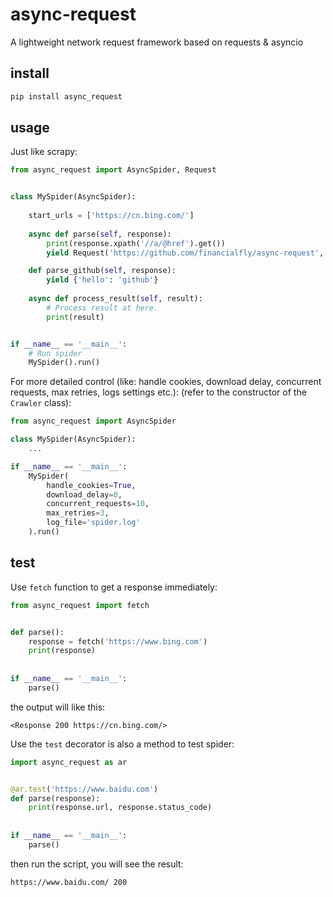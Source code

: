 async-request
=============

A lightweight network request framework based on requests & asyncio

install
-------

```bash
pip install async_request
```

usage
-----
Just like scrapy:
```python
from async_request import AsyncSpider, Request


class MySpider(AsyncSpider):
    
    start_urls = ['https://cn.bing.com/']
    
    async def parse(self, response):
        print(response.xpath('//a/@href').get())
        yield Request('https://github.com/financialfly/async-request', callback=self.parse_github)

    def parse_github(self, response):
        yield {'hello': 'github'}
    
    async def process_result(self, result):
        # Process result at here.
        print(result)


if __name__ == '__main__':
    # Run spider
    MySpider().run()
```
For more detailed control (like: handle cookies, download delay, concurrent requests, max retries, logs settings etc.): (refer to the constructor of the `Crawler` class):
```python
from async_request import AsyncSpider

class MySpider(AsyncSpider):
    ...

if __name__ == '__main__':
    MySpider(
        handle_cookies=True, 
        download_delay=0,
        concurrent_requests=10,
        max_retries=3,
        log_file='spider.log'
    ).run()
```

test
----
Use `fetch` function to get a response immediately:
```python
from async_request import fetch


def parse():
    response = fetch('https://www.bing.com')
    print(response)
    
   
if __name__ == '__main__':
    parse()
```
the output will like this:
```
<Response 200 https://cn.bing.com/>
```

Use the `test` decorator is also a method to test spider:
```python
import async_request as ar


@ar.test('https://www.baidu.com')
def parse(response):
    print(response.url, response.status_code)
    
    
if __name__ == '__main__':
    parse()
```
then run the script, you will see the result:
```
https://www.baidu.com/ 200
```
